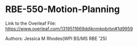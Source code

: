 # RBE-550-Motion-Planning

Link to the Overleaf File: https://www.overleaf.com/1319511669ddjknmkpbrbn#1d9959

Authors:
Jessica M Rhodes(WPI BS/MS RBE '25)
